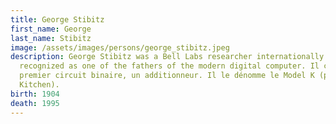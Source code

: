```yaml
---
title: George Stibitz
first_name: George
last_name: Stibitz
image: /assets/images/persons/george_stibitz.jpeg
description: George Stibitz was a Bell Labs researcher internationally
  recognized as one of the fathers of the modern digital computer. Il conçoit le
  premier circuit binaire, un additionneur. Il le dénomme le Model K (pour
  Kitchen).
birth: 1904
death: 1995
---
```

